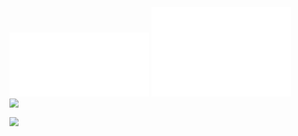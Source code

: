 <!-- |<img  src="./base.svg" />|<img  src="./fullyear.svg" />|
|---|---|
<picture>
  <source media="(prefers-color-scheme: dark)" srcset="https://github-readme-streak-stats.herokuapp.com?user=unw9527&theme=tokyonight" />
  <img src="https://github-readme-streak-stats.herokuapp.com?user=unw9527&theme=tokyonight_duo" />
</picture> -->



<div>
  <img width="49%" src="./base.svg" />
  <img width="49%" src="./fullyear.svg" />
  <picture width="49%">
    <source media="(prefers-color-scheme: dark)" srcset="https://github-readme-streak-stats.herokuapp.com?user=unw9527&theme=tokyonight" />
    <img src="https://github-readme-streak-stats.herokuapp.com?user=unw9527&theme=tokyonight_duo&hide_border=true" />
  </picture>
</div>



![](https://komarev.com/ghpvc/?username=unw9527&style=for-the-badge&color=blue)


<!-- ### Hi there 👋 -->

<!--
**unw9527/unw9527** is a ✨ _special_ ✨ repository because its `README.md` (this file) appears on your GitHub profile.

Here are some ideas to get you started:

- 🔭 I’m currently working on ...
- 🌱 I’m currently learning ...
- 👯 I’m looking to collaborate on ...
- 🤔 I’m looking for help with ...
- 💬 Ask me about ...
- 📫 How to reach me: ...
- 😄 Pronouns: ...
- ⚡ Fun fact: ...
-->
